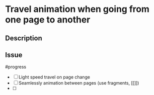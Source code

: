 # Travel animation when going from one page to another
## Description

## Issue 
#progress
- [ ] Light speed travel on page change
- [ ] Seamlessly animation between pages (use fragments, [[]])
- [ ]
